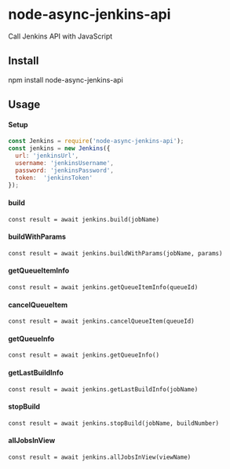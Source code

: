 # node-async-jenkins-api
Call Jenkins API with JavaScript

## Install
npm install node-async-jenkins-api

## Usage

#### Setup
```javascript
const Jenkins = require('node-async-jenkins-api');
const jenkins = new Jenkins({
  url: 'jenkinsUrl',
  username: 'jenkinsUsername',
  password: 'jenkinsPassword',
  token:  'jenkinsToken'
});
```

#### build
``` 
const result = await jenkins.build(jobName)
```

#### buildWithParams
```
const result = await jenkins.buildWithParams(jobName, params)
```

#### getQueueItemInfo
```
const result = await jenkins.getQueueItemInfo(queueId)
```

#### cancelQueueItem
```
const result = await jenkins.cancelQueueItem(queueId)
```

#### getQueueInfo
```
const result = await jenkins.getQueueInfo()
```

#### getLastBuildInfo
```
const result = await jenkins.getLastBuildInfo(jobName)
```

#### stopBuild
```
const result = await jenkins.stopBuild(jobName, buildNumber)
```

#### allJobsInView
```
const result = await jenkins.allJobsInView(viewName)
```
